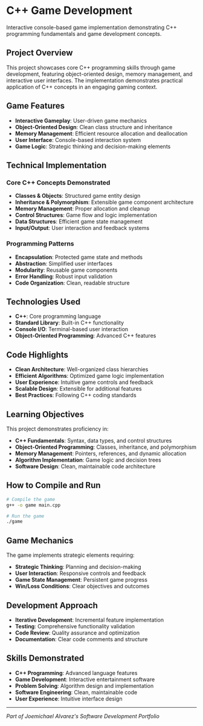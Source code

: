 # C++ Game Development

Interactive console-based game implementation demonstrating C++ programming fundamentals and game development concepts.

## Project Overview

This project showcases core C++ programming skills through game development, featuring object-oriented design, memory management, and interactive user interfaces. The implementation demonstrates practical application of C++ concepts in an engaging gaming context.

## Game Features

- **Interactive Gameplay**: User-driven game mechanics
- **Object-Oriented Design**: Clean class structure and inheritance
- **Memory Management**: Efficient resource allocation and deallocation
- **User Interface**: Console-based interaction system
- **Game Logic**: Strategic thinking and decision-making elements

## Technical Implementation

### Core C++ Concepts Demonstrated

- **Classes & Objects**: Structured game entity design
- **Inheritance & Polymorphism**: Extensible game component architecture
- **Memory Management**: Proper allocation and cleanup
- **Control Structures**: Game flow and logic implementation
- **Data Structures**: Efficient game state management
- **Input/Output**: User interaction and feedback systems

### Programming Patterns

- **Encapsulation**: Protected game state and methods
- **Abstraction**: Simplified user interfaces
- **Modularity**: Reusable game components
- **Error Handling**: Robust input validation
- **Code Organization**: Clean, readable structure

## Technologies Used

- **C++**: Core programming language
- **Standard Library**: Built-in C++ functionality
- **Console I/O**: Terminal-based user interaction
- **Object-Oriented Programming**: Advanced C++ features

## Code Highlights

- **Clean Architecture**: Well-organized class hierarchies
- **Efficient Algorithms**: Optimized game logic implementation
- **User Experience**: Intuitive game controls and feedback
- **Scalable Design**: Extensible for additional features
- **Best Practices**: Following C++ coding standards

## Learning Objectives

This project demonstrates proficiency in:
- **C++ Fundamentals**: Syntax, data types, and control structures
- **Object-Oriented Programming**: Classes, inheritance, and polymorphism
- **Memory Management**: Pointers, references, and dynamic allocation
- **Algorithm Implementation**: Game logic and decision trees
- **Software Design**: Clean, maintainable code architecture

## How to Compile and Run

```bash
# Compile the game
g++ -o game main.cpp

# Run the game
./game
```

## Game Mechanics

The game implements strategic elements requiring:
- **Strategic Thinking**: Planning and decision-making
- **User Interaction**: Responsive controls and feedback
- **Game State Management**: Persistent game progress
- **Win/Loss Conditions**: Clear objectives and outcomes

## Development Approach

- **Iterative Development**: Incremental feature implementation
- **Testing**: Comprehensive functionality validation
- **Code Review**: Quality assurance and optimization
- **Documentation**: Clear code comments and structure

## Skills Demonstrated

- **C++ Programming**: Advanced language features
- **Game Development**: Interactive entertainment software
- **Problem Solving**: Algorithm design and implementation
- **Software Engineering**: Clean, maintainable code
- **User Experience**: Intuitive interface design

---
*Part of Joemichael Alvarez's Software Development Portfolio*
